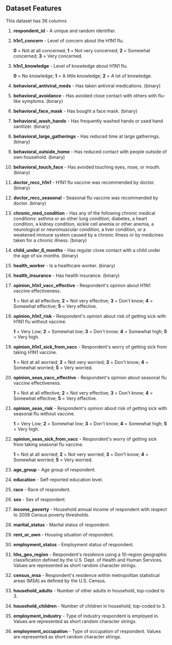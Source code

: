 ## Dataset Features

This dataset has 36 columns

1. **respondent_id** - A unique and random identifier.
2. **h1n1_concern** - Level of concern about the H1N1 flu.

    **0** = Not at all concerned; **1** = Not very concerned; **2** = Somewhat concerned; **3** = Very concerned.

3. **h1n1_knowledge** - Level of knowledge about H1N1 flu.

    **0** = No knowledge; **1** = A little knowledge; **2** = A lot of knowledge.

4. **behavioral_antiviral_meds** - Has taken antiviral medications. (binary)
5. **behavioral_avoidance** - Has avoided close contact with others with flu-like symptoms. (binary)
6. **behavioral_face_mask** - Has bought a face mask. (binary)
7. **behavioral_wash_hands** - Has frequently washed hands or used hand sanitizer. (binary)
8. **behavioral_large_gatherings** - Has reduced time at large gatherings. (binary)
9. **behavioral_outside_home** - Has reduced contact with people outside of own household. (binary)
10. **behavioral_touch_face** - Has avoided touching eyes, nose, or mouth. (binary)
11. **doctor_recc_h1n1** - H1N1 flu vaccine was recommended by doctor. (binary)
12. **doctor_recc_seasonal** - Seasonal flu vaccine was recommended by doctor. (binary)
13. **chronic_med_condition** - Has any of the following chronic medical conditions: asthma or an other lung condition, diabetes, a heart condition, a kidney condition, sickle cell anemia or other anemia, a neurological or neuromuscular condition, a liver condition, or a weakened immune system caused by a chronic illness or by medicines taken for a chronic illness. (binary)
14. **child_under_6_months** - Has regular close contact with a child under the age of six months. (binary)
15. **health_worker** - Is a healthcare worker. (binary)
16. **health_insurance** - Has health insurance. (binary)
17. **opinion_h1n1_vacc_effective** - Respondent's opinion about H1N1 vaccine effectiveness.

    **1** = Not at all effective; **2** = Not very effective; **3** = Don't know; **4** = Somewhat effective; **5** = Very effective.

18. **opinion_h1n1_risk** - Respondent's opinion about risk of getting sick with H1N1 flu without vaccine.

    **1** = Very Low; **2** = Somewhat low; **3** = Don't know; **4** = Somewhat high; **5** = Very high.

19. **opinion_h1n1_sick_from_vacc** - Respondent's worry of getting sick from taking H1N1 vaccine.

    **1** = Not at all worried; **2** = Not very worried; **3** = Don't know; **4** = Somewhat worried; **5** = Very worried.

20. **opinion_seas_vacc_effective** - Respondent's opinion about seasonal flu vaccine effectiveness.

    **1** = Not at all effective; **2** = Not very effective; **3** = Don't know; **4** = Somewhat effective; **5** = Very effective.

21. **opinion_seas_risk** - Respondent's opinion about risk of getting sick with seasonal flu without vaccine.

    **1** = Very Low; **2** = Somewhat low; **3** = Don't know; **4** = Somewhat high; **5** = Very high.

22. **opinion_seas_sick_from_vacc** - Respondent's worry of getting sick from taking seasonal flu vaccine.

    **1** = Not at all worried; **2** = Not very worried; **3** = Don't know; **4** = Somewhat worried; **5** = Very worried.

23. **age_group** - Age group of respondent.
24. **education** - Self-reported education level.
25. **race** - Race of respondent.
26. **sex** - Sex of respondent.
27. **income_poverty** - Household annual income of respondent with respect to 2008 Census poverty thresholds.
28. **marital_status** - Marital status of respondent.
29. **rent_or_own** - Housing situation of respondent.
30. **employment_status** - Employment status of respondent.
31. **hhs_geo_region** - Respondent's residence using a 10-region geographic classification defined by the U.S. Dept. of Health and Human Services. Values are represented as short random character strings.
32. **census_msa** - Respondent's residence within metropolitan statistical areas (MSA) as defined by the U.S. Census.
33. **household_adults** - Number of other adults in household, top-coded to 3.
34. **household_children** - Number of children in household, top-coded to 3.
35. **employment_industry** - Type of industry respondent is employed in. Values are represented as short random character strings.
36. **employment_occupation** - Type of occupation of respondent. Values are represented as short random character strings.
